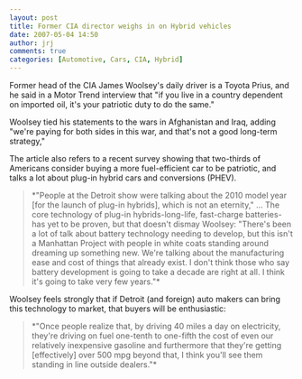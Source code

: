 ```yaml
---
layout: post
title: Former CIA director weighs in on Hybrid vehicles
date: 2007-05-04 14:50
author: jrj
comments: true
categories: [Automotive, Cars, CIA, Hybrid]
---
```

Former head of the CIA James Woolsey's daily driver is a Toyota Prius, and he said in a Motor Trend interview that "if you live in a country dependent on imported oil, it's your patriotic duty to do the same."

Woolsey tied his statements to the wars in Afghanistan and Iraq, adding "we're paying for both sides in this war, and that's not a good long-term strategy,"

The article also refers to a recent survey showing that two-thirds of Americans consider buying a more fuel-efficient car to be patriotic, and talks a lot about plug-in hybrid cars and conversions (PHEV).
<blockquote>*"People at the Detroit show were talking about the 2010 model year [for the launch of plug-in hybrids], which is not an eternity," ... The core technology of plug-in hybrids-long-life, fast-charge batteries-has yet to be proven, but that doesn't dismay Woolsey: "There's been a lot of talk about battery technology needing to develop, but this isn't a Manhattan Project with people in white coats standing around dreaming up something new. We're talking about the manufacturing ease and cost of things that already exist. I don't think those who say battery development is going to take a decade are right at all. I think it's going to take very few years."*</blockquote>
Woolsey feels strongly that if Detroit (and foreign) auto makers can bring this technology to market, that buyers will be enthusiastic:
<blockquote>*"Once people realize that, by driving 40 miles a day on electricity, they're driving on fuel one-tenth to one-fifth the cost of even our relatively inexpensive gasoline and furthermore that they're getting [effectively] over 500 mpg beyond that, I think you'll see them standing in line outside dealers."*</blockquote>
